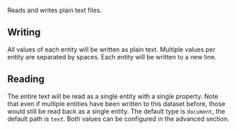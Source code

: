 Reads and writes plain text files.

## Writing

All values of each entity will be written as plain text. Multiple values per entity are separated by spaces. Each entity will be written to a new line. 

## Reading

The entire text will be read as a single entity with a single property. Note that even if multiple entities have been written to this dataset before, those would still be read back as a single entity. The default type is `document`, the default path is `text`. Both values can be configured in the advanced section.
